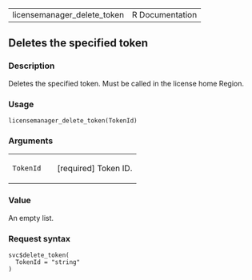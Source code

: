 <table style="width: 100%;">
<tbody>
<tr class="odd">
<td>licensemanager_delete_token</td>
<td style="text-align: right;">R Documentation</td>
</tr>
</tbody>
</table>

## Deletes the specified token

### Description

Deletes the specified token. Must be called in the license home Region.

### Usage

    licensemanager_delete_token(TokenId)

### Arguments

<table>
<colgroup>
<col style="width: 35%" />
<col style="width: 65%" />
</colgroup>
<tbody>
<tr class="odd">
<td><code id="licensemanager_delete_token_:_TokenId">TokenId</code></td>
<td><p>[required] Token ID.</p></td>
</tr>
</tbody>
</table>

### Value

An empty list.

### Request syntax

    svc$delete_token(
      TokenId = "string"
    )
